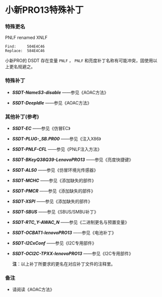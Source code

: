 # 小新PRO13特殊补丁

### 特殊更名

PNLF renamed XNLF

```text
Find:     504E4C46
Replace:  584E4C46
```

小新PRO的 DSDT 存在变量 `PNLF` ， `PNLF` 和亮度补丁名称有可能冲突，固使用以上更名规避之。

### 特殊补丁

- ***SSDT-NameS3-disable*** ——参见《AOAC方法》

- ***SSDT-DeepIdle*** ——参见《AOAC方法》


### 其他补丁(参考)

- ***SSDT-EC*** ——参见《仿冒EC》

- ***SSDT-PLUG-_SB.PR00*** ——参见《注入X86》

- ***SSDT-PNLF-CFL*** ——参见《PNLF注入方法》

- ***SSDT-BKeyQ38Q39-LenovoPRO13*** ——参见《亮度快捷键》

- ***SSDT-ALS0*** ——参见《仿冒环境光传感器》

- ***SSDT-MCHC*** ——参见《添加缺失的部件》

- ***SSDT-PMCR*** ——参见《添加缺失的部件》

- ***SSDT-XSPI*** ——参见《添加缺失的部件》

- ***SSDT-SBUS*** ——参见《SBUS/SMBU补丁》

- ***SSDT-RTC_Y-AWAC_N*** ——参见《二进制更名与预置变量》

- ***SSDT-OCBAT1-lenovoPRO13*** ——参见《电池补丁》

- ***SSDT-I2CxConf*** ——参见《I2C专用部件》

- ***SSDT-OCI2C-TPXX-lenovoPRO13*** ——参见《I2C专用部件》

  **注**：以上补丁所要求的更名在对应补丁文件的注释里。

### 备注

- 请阅读《AOAC方法》 
